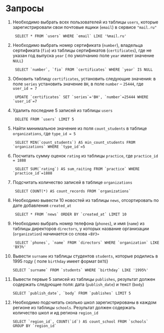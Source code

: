 # Запросы

1. Необходимо выбрать всех пользователей из таблицы `users`,
которые зарегистрировали свои почтовые ящики (`email`) в
сервисе `"mail.ru"`  

    	SELECT * FROM `users` WHERE `email` LIKE '%mail.ru'  

2. Необходимо выбрать номер сертификата (`number`), владельца
сертификата (`fio`) из таблицы сертификатов (`certificates`), где не
указан год выпуска `year` ( по умолчанию поле `year` имеет
значение `NULL`)  

		SELECT `number`, `fio` FROM `certificates` WHERE `year` IS NULL  

3. Обновить таблицу `certificates`, установить следующие
значения: в поле `series` установить значение `ВН`, в поле `number`
– `25444`, где `user_id = 7`  

		UPDATE `certificates` SET `series`='ВН', `number`=25444 WHERE `user_id`=7  

4. Удалить последние 5 записей из таблицы `users`  

		DELETE FROM `users` LIMIT 5  

5. Найти минимальное значение из поля `count_students` в таблице
`organizations`, где `type_id = 5` 

		SELECT MIN(`count_students`) AS min_count_students FROM `organizations` WHERE `type_id`=5  

6. Посчитать сумму оценок `rating` из таблицы `practice`, где
`practice_id = 1888`  

		SELECT SUM(`rating`) AS sum_raiting FROM `practice` WHERE `practice_id`=1888  

7. Подсчитать количество записей в таблице `organizations`  
	
		SELECT COUNT(*) AS count_records FROM `organizations`  

8. Необходимо вывести 10 новостей из таблицы `news`,
отсортировать по дате добавления `created_at`   

		SELECT * FROM `news` ORDER BY `created_at` LIMIT 10

9. Необходимо выбрать номер телефона (`phones`), и имя (`name`)
из таблицы директоров `directors`, у которых название
организации (`organization`) начинается со слова `«ВУЗ»`  

		SELECT `phones`, `name` FROM `directors` WHERE `organization` LIKE 'ВУЗ%'

10. Вывести `surname` из таблицы студентов `students`, которые
родились в 1995 году ( поле `birthday` имеет формат `DATE`)  

		SELECT `surname` FROM `students` WHERE `birthday` LIKE '1995%'  

11. Вывести первые 5 записей из таблицы `publishes`, результат
должен содержать следующие поля: дата (`publish_date`) и текст
(`body`)  

		SELECT `publish_date`, `body` FROM `publishes` LIMIT 5  

12. Необходимо подсчитать сколько школ зарегистрированы в
каждом регионе из таблицы `schools`. Результат должен
содержать количество школ и ид региона `region_id`  

		SELECT `region_id`, COUNT(`id`) AS count_school FROM `schools` GROUP BY `region_id`